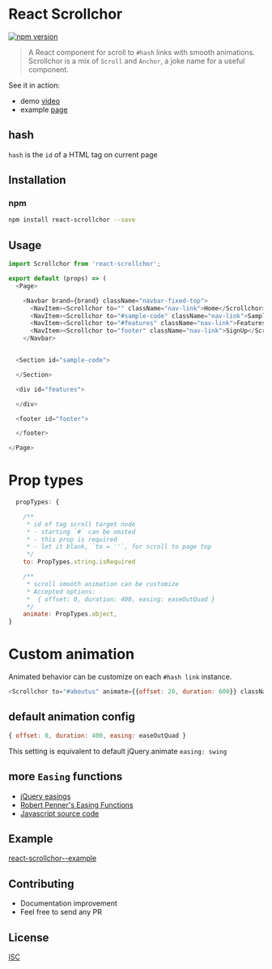 # React Scrollchor

[![npm version](https://badge.fury.io/js/react-scrollchor.svg)](https://badge.fury.io/js/react-scrollchor)

> A React component for scroll to `#hash` links with smooth animations. Scrollchor is a mix of `Scroll` and `Anchor`, a joke name for a useful component.

See it in action:
* demo [video](https://github.com/bySabi/react-scrollchor/blob/example/demo/scrollchor.webm?raw=true)
* example [page](https://bySabi.github.com/react-scrollchor/)


## hash
`hash` is the `id` of a HTML tag on current page

## Installation

### npm

```bash
npm install react-scrollchor --save
```

## Usage

```javascript
import Scrollchor from 'react-scrollchor';
```
```javascript
export default (props) => (
  <Page>

    <Navbar brand={brand} className="navbar-fixed-top">
      <NavItem><Scrollchor to="" className="nav-link">Home</Scrollchor></NavItem>
      <NavItem><Scrollchor to="#sample-code" className="nav-link">Sample</Scrollchor></NavItem>
      <NavItem><Scrollchor to="#features" className="nav-link">Features</Scrollchor></NavItem>
      <NavItem><Scrollchor to="footer" className="nav-link">SignUp</Scrollchor></NavItem>
    </Navbar>


  <Section id="sample-code">

  </Section>

  <div id="features">

  </div>

  <footer id="footer">

  </footer>

</Page>
```

# Prop types
```javascript
  propTypes: {

    /**
     * id of tag scroll target node
     * - starting `#` can be omited
     * - this prop is required
     * - let it blank, `to = ''`, for scroll to page top
     */
    to: PropTypes.string.isRequired

    /**
     * scroll smooth animation can be customize
     * Accepted options:
     *  { offset: 0, duration: 400, easing: easeOutQuad }
     */
    animate: PropTypes.object,
}
```

# Custom animation

Animated behavior can be customize on each `#hash link` instance.

```javascript
<Scrollchor to="#aboutus" animate={{offset: 20, duration: 600}} className="nav-link">Home</Scrollchor>
```

## default animation config
```javascript
{ offset: 0, duration: 400, easing: easeOutQuad }
```
This setting is equivalent to default jQuery.animate `easing: swing`

## more `Easing` functions

* [jQuery easings](http://api.jqueryui.com/easings/)
* [Robert Penner's Easing Functions](http://robertpenner.com/easing/)
* [Javascript source code](https://github.com/danro/jquery-easing/blob/master/jquery.easing.js)

## Example

[react-scrollchor--example](https://github.com/bySabi/react-scrollchor/tree/example)

## Contributing

* Documentation improvement
* Feel free to send any PR

## License

[ISC][isc-license]

[isc-license]:./LICENSE
